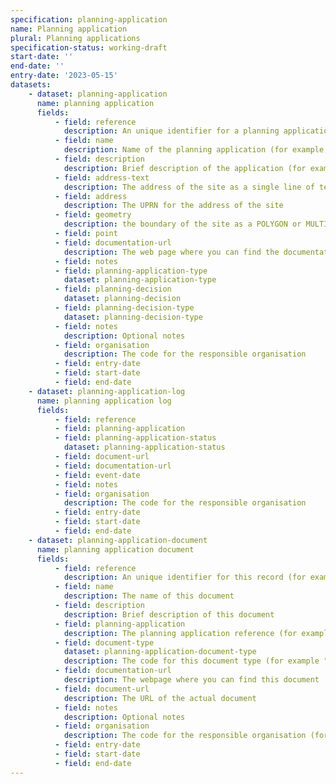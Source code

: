 ```yaml
---
specification: planning-application
name: Planning application
plural: Planning applications
specification-status: working-draft
start-date: ''
end-date: ''
entry-date: '2023-05-15'
datasets:
    - dataset: planning-application
      name: planning application
      fields:
          - field: reference
            description: An unique identifier for a planning application
          - field: name
            description: Name of the planning application (for example, "Residential alteration to Downton House")
          - field: description
            description: Brief description of the application (for example, "Alterations to two windows on the southern elevation of the 3rd floor flat")
          - field: address-text
            description: The address of the site as a single line of text
          - field: address
            description: The UPRN for the address of the site
          - field: geometry
            description: the boundary of the site as a POLYGON or MULTIPOLYGON, with points in the EPSG 4326 coordinate reference system, and WGS85 datum, encoded in Well-Known Text (WKT) representation of geometry
          - field: point
          - field: documentation-url
            description: The web page where you can find the documentation for the planning application.
          - field: notes
          - field: planning-application-type
            dataset: planning-application-type
          - field: planning-decision
            dataset: planning-decision
          - field: planning-decision-type
            dataset: planning-decision-type
          - field: notes
            description: Optional notes
          - field: organisation
            description: The code for the responsible organisation
          - field: entry-date   
          - field: start-date
          - field: end-date
    - dataset: planning-application-log
      name: planning application log
      fields:
          - field: reference
          - field: planning-application
          - field: planning-application-status
            dataset: planning-application-status
          - field: document-url
          - field: documentation-url
          - field: event-date
          - field: notes
          - field: organisation
            description: The code for the responsible organisation
          - field: entry-date
          - field: start-date
          - field: end-date
    - dataset: planning-application-document
      name: planning application document
      fields:
          - field: reference
            description: An unique identifier for this record (for example, xyz-123-abc)
          - field: name
            description: The name of this document
          - field: description
            description: Brief description of this document
          - field: planning-application
            description: The planning application reference (for example, "27/AP/9032")
          - field: document-type
            dataset: planning-application-document-type
            description: The code for this document type (for example "proposed-plan")
          - field: documentation-url
            description: The webpage where you can find this document 
          - field: document-url
            description: The URL of the actual document
          - field: notes
            description: Optional notes
          - field: organisation
            description: The code for the responsible organisation (for example, local-authority-eng:BST)
          - field: entry-date   
          - field: start-date
          - field: end-date
---
```

